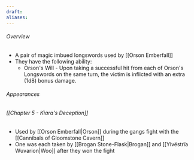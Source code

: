 ```yaml
---
draft: 
aliases:
---
```

###### Overview
- A pair of magic imbued longswords used by [[Orson Emberfall]]
- They have the following ability:
	- Orson's Will - Upon taking a successful hit from each of Orson's Longswords on the same turn, the victim is inflicted with an extra (1d8) bonus damage.
###### Appearances
###### [[Chapter 5 - Kiara's Deception]]
- Used by [[Orson Emberfall|Orson]] during the gangs fight with the [[Cannibals of Gloomstone Cavern]]
- One was each taken by [[Brogan Stone-Flask|Brogan]] and [[Ylvëstrïa Wuvarion|Woo]] after they won the fight